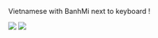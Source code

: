 <p>
Vietnamese with BanhMi next to keyboard !
 </p>

<img src="https://github-readme-stats.vercel.app/api?username=banhsmif&show_icons=true&theme=vue">

<img src="https://github-readme-stats.vercel.app/api/top-langs/?username=banhsmif&layout=compact&theme=vue">
